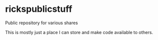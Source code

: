 # rickspublicstuff
Public repository for various shares

This is mostly just a place I can store and make code available to others.
